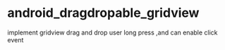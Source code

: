 android_dragdropable_gridview
=============================

implement gridview drag and drop user long press ,and can enable click event